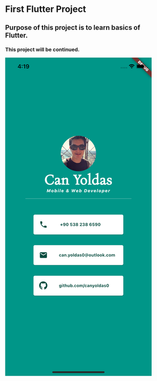 # First Flutter Project

## Purpose of this project is to learn basics of Flutter.



### This project will be continued.

![Main Screen](https://github.com/canyoldas0/flutter_demo/blob/main/assets/images/mainscreen.png)